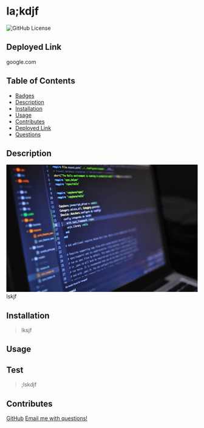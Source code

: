 
# la;kdjf

![GitHub License](https://img.shields.io/badge/license-APACHE%202.0-blue?style=flat&logo=appveyor) 
## Deployed Link

google.com

## Table of Contents

* [Badges](#badges)
* [Description](#description)
* [Installation](#installation)
* [Usage](#usage)
* [Contributes](#contribute)
* [Deployed Link](#deployedlink)
* [Questions](#questions)

## Description

![screenshot](./assets/codingimg.jpg)
lskjf

## Installation

> lksjf

## Usage

## Test 

> ;lskdjf

## Contributes

[GitHub](https://github.com/hstor3)
[Email me with questions!](heatherstorseth3@gmail.com)
